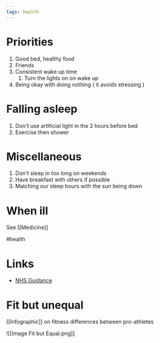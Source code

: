 ```yaml
---
tags: health
---
```


# Priorities
1. Good bed, healthy food
2. Friends
3. Consistent wake up time
	1. Turn the lights on on wake up
4. Being okay with doing nothing ( it avoids stressing )

# Falling asleep
1. Don't use artificial light in the 2 hours before bed
2. Exercise then shower

# Miscellaneous
1. Don't sleep in too long on weekends
2. Have breakfast with others if possible
3. Matching our sleep hours with the sun being down

# When ill
See [[Medicine]]

#health 
# Links
- [NHS Guidance](https://www.nhs.uk/live-well/eat-well/) 


# Fit but unequal
[[Infographic]] on fitness differences between pro-athletes

![[Image Fit but Equal.png]]